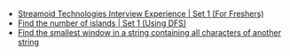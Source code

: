  - [Streamoid Technologies Interview Experience | Set 1 (For Freshers)](https://www.geeksforgeeks.org/streamoid-technologies-interview-experience-set-1-for-freshers/)
- [Find the number of islands | Set 1 (Using DFS)](https://www.geeksforgeeks.org/find-number-of-islands/)
- [Find the smallest window in a string containing all characters of another string](https://www.geeksforgeeks.org/find-the-smallest-window-in-a-string-containing-all-characters-of-another-string/)